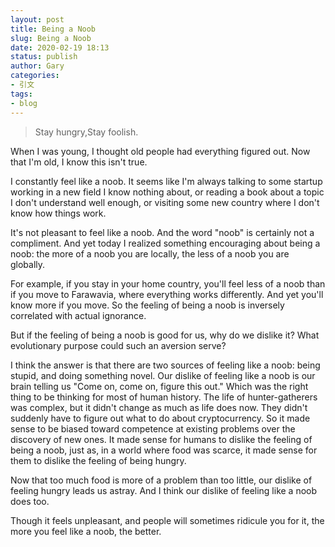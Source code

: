 ```yaml
---
layout: post
title: Being a Noob
slug: Being a Noob
date: 2020-02-19 18:13
status: publish
author: Gary
categories: 
- 引文
tags: 
- blog
---
```

> Stay hungry,Stay foolish.

When I was young, I thought old people had everything figured out. Now that I'm old, I know this isn't true.

I constantly feel like a noob. It seems like I'm always talking to some startup working in a new field I know nothing about, or reading a book about a topic I don't understand well enough, or visiting some new country where I don't know how things work.

It's not pleasant to feel like a noob. And the word "noob" is certainly not a compliment. And yet today I realized something encouraging about being a noob: the more of a noob you are locally, the less of a noob you are globally.

For example, if you stay in your home country, you'll feel less of a noob than if you move to Farawavia, where everything works differently. And yet you'll know more if you move. So the feeling of being a noob is inversely correlated with actual ignorance.

But if the feeling of being a noob is good for us, why do we dislike it? What evolutionary purpose could such an aversion serve?

I think the answer is that there are two sources of feeling like a noob: being stupid, and doing something novel. Our dislike of feeling like a noob is our brain telling us "Come on, come on, figure this out." Which was the right thing to be thinking for most of human history. The life of hunter-gatherers was complex, but it didn't change as much as life does now. They didn't suddenly have to figure out what to do about cryptocurrency. So it made sense to be biased toward competence at existing problems over the discovery of new ones. It made sense for humans to dislike the feeling of being a noob, just as, in a world where food was scarce, it made sense for them to dislike the feeling of being hungry.

Now that too much food is more of a problem than too little, our dislike of feeling hungry leads us astray. And I think our dislike of feeling like a noob does too.

Though it feels unpleasant, and people will sometimes ridicule you for it, the more you feel like a noob, the better.
